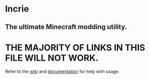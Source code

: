 # Incrie
## The ultimate Minecraft modding utility.
# __THE MAJORITY OF LINKS IN THIS FILE **WILL NOT** WORK.__
Refer to the [wiki][wiki] and [documentation][docs] for help with usage.

[wiki]: https://wiki.incrie.xyz/
[docs]: https://docs.incrie.xyz/
